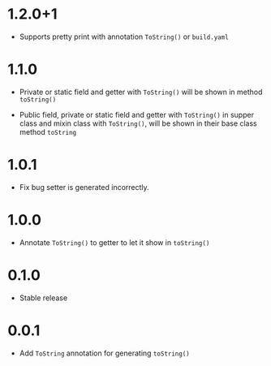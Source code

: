 # 1.2.0+1
- Supports pretty print with annotation `ToString()` or `build.yaml`

# 1.1.0
- Private or static field and getter with `ToString()` will be shown in 
method `toString()`

- Public field, private or static field and getter with `ToString()` in 
supper class and mixin class with `ToString()`, will be shown in their
base class method `toString`

# 1.0.1

- Fix bug setter is generated incorrectly.

# 1.0.0

- Annotate `ToString()` to getter to let it show in `toString()`

# 0.1.0

- Stable release

# 0.0.1

- Add `ToString` annotation for generating `toString()`
